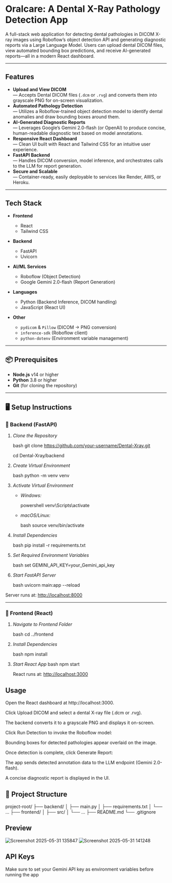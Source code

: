 # Oralcare: A Dental X-Ray Pathology Detection App

A full-stack web application for detecting dental pathologies in DICOM X-ray images using Roboflow’s object detection API and generating diagnostic reports via a Large Language Model. Users can upload dental DICOM files, view automated bounding box predictions, and receive AI-generated reports—all in a modern React dashboard.

---

## Features

- **Upload and View DICOM**  
  — Accepts Dental DICOM files (`.dcm` or `.rvg`) and converts them into grayscale PNG for on-screen visualization.  
- **Automated Pathology Detection**  
  — Utilizes a Roboflow-trained object detection model to identify dental anomalies and draw bounding boxes around them.  
- **AI-Generated Diagnostic Reports**  
  — Leverages Google’s Gemini 2.0-flash (or OpenAI) to produce concise, human-readable diagnostic text based on model annotations.  
- **Responsive React Dashboard**  
  — Clean UI built with React and Tailwind CSS for an intuitive user experience.  
- **FastAPI Backend**  
  — Handles DICOM conversion, model inference, and orchestrates calls to the LLM for report generation.  
- **Secure and Scalable**  
  — Container-ready, easily deployable to services like Render, AWS, or Heroku.

---

## Tech Stack

- **Frontend**  
  - React  
  - Tailwind CSS  

- **Backend**  
  - FastAPI  
  - Uvicorn  

- **AI/ML Services**  
  - Roboflow (Object Detection)  
  - Google Gemini 2.0-flash (Report Generation)  

- **Languages**  
  - Python (Backend Inference, DICOM handling)  
  - JavaScript (React UI)  

- **Other**  
  - `pydicom` & `Pillow` (DICOM → PNG conversion)  
  - `inference-sdk` (Roboflow client)  
  - `python-dotenv` (Environment variable management)  

---

## 📦 Prerequisites

- **Node.js** v14 or higher  
- **Python** 3.8 or higher  
- **Git** (for cloning the repository)  

---
## 🖥 Setup Instructions

### 🔧 Backend (FastAPI)

1. *Clone the Repository*

   bash
   git clone https://github.com/your-username/Dental-Xray.git
   
   cd Dental-Xray/backend
   

3. *Create Virtual Environment*

   bash
   python -m venv venv
   

4. *Activate Virtual Environment*

   * *Windows:*
     
     powershell
     venv\Scripts\activate
   * *macOS/Linux:*
     
     bash
     source venv/bin/activate
     

5. *Install Dependencies*

   bash
   pip install -r requirements.txt
   

6. *Set Required Environment Variables*

   bash
   set GEMINI_API_KEY=your_Gemini_api_key
   

7. *Start FastAPI Server*

   bash
   uvicorn main:app --reload

  Server runs at: [http://localhost:8000](http://localhost:8000)

---

### 🎨 Frontend (React)

1. *Navigate to Frontend Folder*

   bash
   cd ../frontend
   

2. *Install Dependencies*

   bash
   npm install
   

3. *Start React App*
    bash
   npm start
   

   React runs at: [http://localhost:3000](http://localhost:3000)

## Usage
Open the React dashboard at http://localhost:3000.

Click Upload DICOM and select a dental X-ray file (.dcm or .rvg).

The backend converts it to a grayscale PNG and displays it on-screen.

Click Run Detection to invoke the Roboflow model:

Bounding boxes for detected pathologies appear overlaid on the image.

Once detection is complete, click Generate Report:

The app sends detected annotation data to the LLM endpoint (Gemini 2.0-flash).

A concise diagnostic report is displayed in the UI.

## 📁 Project Structure

project-root/
├── backend/
│   ├── main.py
│   ├── requirements.txt
│   └── ...
├── frontend/
│   ├── src/
│   └── ...
├── README.md
└── .gitignore


## Preview
![Screenshot 2025-05-31 135847](https://github.com/user-attachments/assets/5b3e4cca-55ec-4ce4-b379-5db89ce2c907)
![Screenshot 2025-05-31 141248](https://github.com/user-attachments/assets/067901a9-6bcc-4129-961e-5f1aa5023dcf)

## API Keys
Make sure to set your Gemini API key as environment variables before running the app
